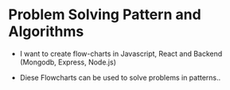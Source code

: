 # Problem Solving Pattern and Algorithms

- I want to create flow-charts in Javascript, React and Backend (Mongodb, Express, Node.js)

- Diese Flowcharts can be used to solve problems in patterns..
